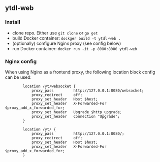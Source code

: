 ## ytdl-web

### Install

- clone repo. Either use `git clone` or `go get`
- build Docker container: `dockger build -t ytdl-web .`
- (optionally) configure Nginx proxy (see config below)
- run Docker container: `docker run -it -p 8080:8080 ytdl-web`

### Nginx config

When using Nginx as a frontend proxy, the following location block config can be used:


```
		location /yt/websocket {
			proxy_pass         http://127.0.0.1:8080/websocket;
			proxy_redirect     off;
			proxy_set_header   Host $host;
			proxy_set_header   X-Forwarded-For $proxy_add_x_forwarded_for;
			proxy_set_header   Upgrade $http_upgrade;
			proxy_set_header   Connection "Upgrade";
		}

		location /yt/ {
			proxy_pass         http://127.0.0.1:8080/;
			proxy_redirect     off;
			proxy_set_header   Host $host;
			proxy_set_header   X-Forwarded-For $proxy_add_x_forwarded_for;
		}
```
